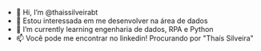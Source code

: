 - 👋 Hi, I’m @thaissilveirabt
- 👀  Estou interessada em me desenvolver na  área de dados
- 🌱 I’m currently learning  engenharia de dados, RPA e Python
- 📫  Você pode me encontrar no linkedin! Procurando por "Thaís Silveira"

<!---
thaissilveirabt/thaissilveirabt is a ✨ special ✨ repository because its `README.md` (this file) appears on your GitHub profile.
You can click the Preview link to take a look at your changes.
--->

